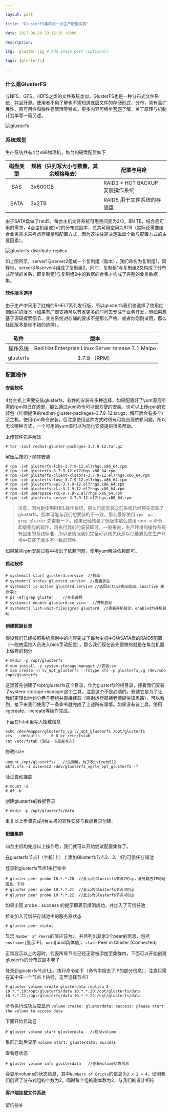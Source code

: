 ```yaml
---

layout: post

title: "GlusterFS集群的一次生产配置实践"

date: 2017-06-20 23:12:20 +0300

description:  

img:  gluster.jpg # Add image post (optional)

tags: [glusterfs]

---
```




### 什么是GlusterFS

与NFS，GFS，HDFS之类的文件系统类似，GlusterFS也是一种分布式文件系统，并且开源。使用者不用了解也不需知道底层文件的存储形式、分布，具有高扩展性、高可用性和弹性卷管理等特点。更多内容可移步[官网](https://www.gluster.org)了解，关于原理与机制计划单写一篇另述。

![glusterfs]({{site.baseurl}}/assets/img/glusterfs.jpg)

### 系统规划

生产系统共有4台x86物理机，每台的硬盘配置如下

| 磁盘类型 | 规格（只列写大小与数量，其余规格略去） | 配置与用途                      |
| :------: | -------------------------------------- | ------------------------------- |
|   SAS    | 3x600GB                                | RAID1 + HOT BACKUP 安装操作系统 |
|   SATA   | 3x2TB                                  | RAID5 用于文件系统的存储盘      |

由于SATA盘做了raid5，每台主机文件系统可用空间变为2/3，即4TB，结合高可用的需求，4台主机组成2x2的分布式副本，总共可用空间为8TB（实际还需要结合业务需求来考虑存储量和配置方式，因为这往往是决定磁盘个数与配置方式的主要因素）。

![glusterfs-distribute-replica]({{site.baseurl}}/assets/img/glusterfs-distribute-replica.jpg )

如上图所示，server1与server2组成一个复制组（副本），我们命名为复制组1，同样地，server3与server4组成了复制组2。同时，复制组1与复制组2又构成了分布式存储的关系，即复制组1与复制组2中的数据的合集才构成了完整的业务数据集。

#### 软件版本选择

由于生产中采用了红帽的RHEL7系列发行版，所以glusterfs我们也选择了使用红帽维护的版本（如果有厂商支持可以节省更多的时间去专注于业务开发，但如果想基于源码探索细节、业务系统对存储的要求不是那么严格、或者你刚刚试用，那么社区版本是你不错的选择）。

|   软件    |                       版本                        |
| :-------: | :-----------------------------------------------: |
| 操作系统  | Red Hat Enterprise Linux Server release 7.1 Maipo |
| glusterfs |                   3.7.9 （RPM）                   |

### 配置操作

#### 安装软件

4台主机上需要安装glusterfs，软件的安装有多种选择，如果配置好了yum源且所需的rpm包已在源里，那么通过yum命令可以很方便的安装。也可以上传rpm的安装包（红帽提供的redhat-gluster-packages-3.7.9-12.tar.gz，解压后会有多个）至主机，使用rpm命令安装，但注意使用这种方式时很有可能出现依赖问题，所以无论哪种方式，一个可用的yum源可以为简化安装提供很多帮助。

上传软件包并解压

```shell
# tar -zxvf redhat-gluster-packages-3.7.9-12.tar.gz 
```

解压后按如下顺序安装

```shell
# rpm -ivh glusterfs-libs-3.7.9-12.el7rhgs.x86_64.rpm
# rpm -ivh glusterfs-3.7.9-12.el7rhgs.x86_64.rpm
# rpm -ivh glusterfs-client-xlators-3.7.9-12.el7rhgs.x86_64.rpm
# rpm -ivh glusterfs-fuse-3.7.9-12.el7rhgs.x86_64.rpm
# rpm -ivh glusterfs-api-3.7.9-12.el7rhgs.x86_64.rpm 
# rpm -ivh glusterfs-cli-3.7.9-12.el7rhgs.x86_64.rpm
# rpm -ivh userspace-rcu-0.7.9-2.el7rhgs.x86_64.rpm 
# rpm -ivh glusterfs-server-3.7.9-12.el7rhgs.x86_64.rpm
```

> 注意，因为是使用RHEL操作系统，那么可能安装之前系统已经预先安装了glusterfs，版本可能与我们想要装的不一致，那么最好使用 `rpm -qa | grep gluster` 先查看一下，如果已经预装了低版本那么使用 rpm -e 命令卸载相应的软件，再执行我们的安装即可。一般来说，生产环境的操作系统有固定的基线标准，所以该情况我们完全可以预先获悉以尽量避免在生产环境中安装了版本不一致的软件

如果某些rpm安装过程中报出了依赖问题，使用yum解决依赖即可。

#### 启动软件

```shell
# systemctl start glusterd.service  //启动
# systemctl status glusterd.service  //查看状态
# systemctl is-active glusterd.service //返回active表示启动，inactive 表示停止
# ps -ef|grep gluster    //查看进程
# systemctl enable glusterd.service   //开机启动
# systemctl list-unit-files|grep glusterd  //查看开机启动，enabled为开机启动
```

#### 创建数据目录

假设我们已经按照系统规划中的内容完成了每台主机中3块SATA盘的RAID5配置（一般由运维人员进入bios手动配置），那么我们现在首先要做的就是在每台机器上做卷的划分

```shell
# mkdir -p /opt/glusterfs
# yum install -y system-storage-manager //安装ssm
# ssm create -n lv_opt_glusterfs --fstype xfs -p glusterfs_vg /dev/sdb /opt/glusterfs
```

这里首先创建了/opt/glusterfs这个目录，作为glusterfs的根目录，接着我们安装了system-storage-manager这个工具，注意这个不是必须的，安装它是为了让我们更轻松地划分卷与卷组并直接挂载（感谢运行部褚老师提供该思路），可以看到，接下来我们使用了一条命令就完成了上述所有事情。如果没有该工具，使用vgcreate、lvcreate等操作完成。

下面在fstab里写入挂载信息

```shell
echo /dev/mapper/glusterfs_vg-lv_opt_glusterfs /opt/glusterfs          xfs    defaults     0 0 >> /etc/fstab
cat /etc/fstab (验证一下是否写入)
```

修改isize

```shell
umount /opt/glusterfs/   //先卸载，为了改isize为512
mkfs.xfs -i size=512 /dev/glusterfs_vg/lv_opt_glusterfs -f
```

验证自动挂载

```shell
# mount -a
# df -h
```

创建glusterfs的数据目录

```shell
# mkdir -p /opt/glusterfs/data
```

重复以上步骤完成4台主机的软件安装与数据目录创建。

#### 配置集群

四台主机均完成以上操作后，我们就可以开始尝试配置集群了。

 在glusterfs节点1（主机1上）上添加Glusterfs节点2、3、4到可信任存储池

登录到glusterfs节点1执行命令

```
# gluster peer probe 10.*.*.20  //此ip为Glusterfs节点2的ip，此处略去IP地址信息，下同
# gluster peer probe 10.*.*.21  //此ip为Glusterfs节点3的ip
# gluster peer probe 10.*.*.22  //此ip为Glusterfs节点4的ip

```

如果出现 probe：success 的提示即表示探测成功，并加入了可信任池

检查加入可信任存储池中的服务器状态 

```shell
# gluster peer status
```

显示 `Number of Peers`的值应该为`3`，并且列出其余3个peer的信息，包括`hostname` [显示IP]、`uuid`[uuid具体值]、`state` Peer in Cluster (Connected)

正常显示以上内容时，代表所有节点已经正常被添加至集群内，下面可以开始创建glusterfs的分布式副本卷了

登录到glusterfs节点1上，执行命令如下（命令中隐去了IP的部分信息），注意只需在其中任一个节点上执行，这里选择节点1

```shell
# gluster volume create glusterdata replica 2 10.*.*.19:/opt/glusterfs/data 10.*.*.20:/opt/glusterfs/data 10.*.*.21:/opt/glusterfs/data 10.*.*.22:/opt/glusterfs/data
```

命令执行成功后应显示 `volume create: glusterdata: success: please start the volume to access data`

下面开始启动卷

```shell
# gluster volume start glusterdata   //启动volume
```

集群启动后显示 `volume start: glusterdata: success`

查看卷状态

```
# gluster volume info glusterdata   //查看volume状态信息
```

会显示volume的状态信息，其中`Numbers of Bricks`的信息为`2 x 2 = 4`，证明我们创建了分布式组的个数为2，同时每个组的副本数为2，与我们的设计相符

#### 客户端挂载文件系统

留坑待补
